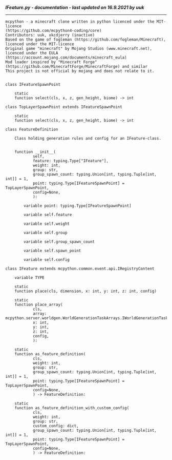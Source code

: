 ***IFeature.py - documentation - last updated on 16.9.2021 by uuk***
___

    mcpython - a minecraft clone written in python licenced under the MIT-licence 
    (https://github.com/mcpython4-coding/core)
    Contributors: uuk, xkcdjerry (inactive)
    Based on the game of fogleman (https://github.com/fogleman/Minecraft), licenced under the MIT-licence
    Original game "minecraft" by Mojang Studios (www.minecraft.net), licenced under the EULA
    (https://account.mojang.com/documents/minecraft_eula)
    Mod loader inspired by "Minecraft Forge" (https://github.com/MinecraftForge/MinecraftForge) and similar
    This project is not official by mojang and does not relate to it.


    class IFeatureSpawnPoint

        static
        function select(cls, x, z, gen_height, biome) -> int

    class TopLayerSpawnPoint extends IFeatureSpawnPoint

        static
        function select(cls, x, z, gen_height, biome) -> int

    class FeatureDefinition
        
        Class holding generation rules and config for an IFeature-class.


        function __init__(
                self,
                feature: typing.Type["IFeature"],
                weight: int,
                group: str,
                group_spawn_count: typing.Union[int, typing.Tuple[int, int]] = 1,
                point: typing.Type[IFeatureSpawnPoint] = TopLayerSpawnPoint,
                config=None,
                ):

            variable point: typing.Type[IFeatureSpawnPoint]

            variable self.feature

            variable self.weight

            variable self.group

            variable self.group_spawn_count

            variable self.spawn_point

            variable self.config

    class IFeature extends mcpython.common.event.api.IRegistryContent

        variable TYPE

        static
        function place(cls, dimension, x: int, y: int, z: int, config)

        static
        function place_array(
                cls,
                array: mcpython.server.worldgen.WorldGenerationTaskArrays.IWorldGenerationTaskHandlerReference,
                x: int,
                y: int,
                z: int,
                config,
                ):

        static
        function as_feature_definition(
                cls,
                weight: int,
                group: str,
                group_spawn_count: typing.Union[int, typing.Tuple[int, int]] = 1,
                point: typing.Type[IFeatureSpawnPoint] = TopLayerSpawnPoint,
                config=None,
                ) -> FeatureDefinition:

        static
        function as_feature_definition_with_custom_config(
                cls,
                weight: int,
                group: str,
                custom_config: dict,
                group_spawn_count: typing.Union[int, typing.Tuple[int, int]] = 1,
                point: typing.Type[IFeatureSpawnPoint] = TopLayerSpawnPoint,
                config=None,
                ) -> FeatureDefinition: